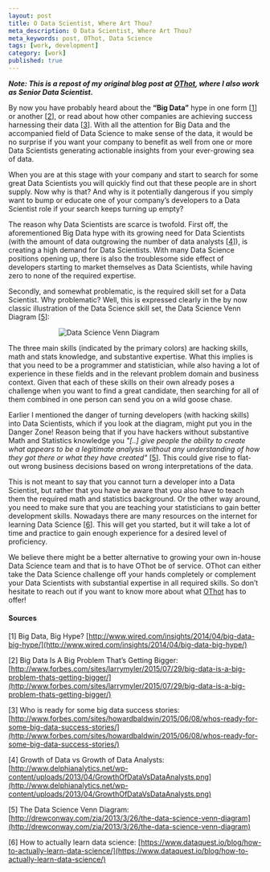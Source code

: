 ```yaml
---
layout: post
title: O Data Scientist, Where Art Thou?
meta_description: O Data Scientist, Where Art Thou?
meta_keywords: post, OThot, Data Science
tags: [work, development]
category: [work]
published: true
---
```



***Note: This is a repost of my original blog post at
   [OThot](http://www.othot.com/o-data-scientist-where-art-thou/), where I also work as Senior Data Scientist.***

By now you have probably heard about the **“Big Data”** hype in one form \[[1](http://www.wired.com/insights/2014/04/big-data-big-hype/)\] or another \[[2](http://www.forbes.com/sites/larrymyler/2015/07/29/big-data-is-a-big-problem-thats-getting-bigger/)\], or read about how other companies are achieving success harnessing their data \[[3](http://www.forbes.com/sites/howardbaldwin/2015/06/08/whos-ready-for-some-big-data-success-stories/)\]. With all the attention for Big Data and the accompanied field of Data Science to make sense of the data, it would be no surprise if you want your company to benefit as well from one or more Data Scientists generating actionable insights from your ever-growing sea of data.

When you are at this stage with your company and start to search for some great Data Scientists you will quickly find out that these people are in short supply. Now why is that? And why is it potentially dangerous if you simply want to bump or educate one of your company’s developers to a Data Scientist role if your search keeps turning up empty?

The reason why Data Scientists are scarce is twofold. First off, the aforementioned Big Data hype with its growing need for Data Scientists (with the amount of data outgrowing the number of data analysts \[[4](http://www.delphianalytics.net/wp-content/uploads/2013/04/GrowthOfDataVsDataAnalysts.png)\]), is creating a high demand for Data Scientists. With many Data Science positions opening up, there is also the troublesome side effect of developers starting to market themselves as Data Scientists, while having zero to none of the required expertise.

Secondly, and somewhat problematic, is the required skill set for a Data Scientist. Why problematic? Well, this is expressed clearly in the by now classic illustration of the Data Science skill set, the Data Science Venn Diagram \[[5](http://drewconway.com/zia/2013/3/26/the-data-science-venn-diagram)\]:

<img src="https://s3.amazonaws.com/beatletech/Data_Science_VD.png" alt="Data Science Venn Diagram"
style="margin-left:100px">

The three main skills (indicated by the primary colors) are hacking skills, math and stats knowledge, and substantive expertise. What this implies is that you need to be a programmer and statistician, while also having a lot of experience in these fields and in the relevant problem domain and business context. Given that each of these skills on their own already poses a challenge when you want to find a great candidate, then searching for all of them combined in one person can send you on a wild goose chase.

Earlier I mentioned the danger of turning developers (with hacking
skills) into Data Scientists, which if you look at the diagram, might
put you in the Danger Zone! Reason being that if you have hackers
without substantive Math and Statistics knowledge you *"[..] give people
the ability to create what appears to be a legitimate analysis without
any understanding of how they got there or what they have created"* \[[5](http://drewconway.com/zia/2013/3/26/the-data-science-venn-diagram)\]. This could give rise to flat-out wrong business decisions based on wrong interpretations of the data.

This is not meant to say that you cannot turn a developer into a Data Scientist, but rather that you have be aware that you also have to teach them the required math and statistics background. Or the other way around, you need to make sure that you are teaching your statisticians to gain better development skills. Nowadays there are many resources on the internet for learning Data Science \[[6](https://www.dataquest.io/blog/how-to-actually-learn-data-science/)\].  This will get you started, but it will take a lot of time and practice to gain enough experience for a desired level of proficiency.

We believe there might be a better alternative to growing your own in-house Data Science team and that is to have OThot be of service. OThot can either take the Data Science challenge off your hands completely or complement your Data Scientists with substantial expertise in all required skills. So don’t hesitate to reach out if you want to know more about what [OThot](http://www.othot.com) has to offer!

#### Sources

[1] Big Data, Big Hype? [http://www.wired.com/insights/2014/04/big-data-big-hype/](http://www.wired.com/insights/2014/04/big-data-big-hype/)

[2] Big Data Is A Big Problem That’s Getting Bigger: [http://www.forbes.com/sites/larrymyler/2015/07/29/big-data-is-a-big-problem-thats-getting-bigger/](http://www.forbes.com/sites/larrymyler/2015/07/29/big-data-is-a-big-problem-thats-getting-bigger/)

[3] Who is ready for some big data success stories: [http://www.forbes.com/sites/howardbaldwin/2015/06/08/whos-ready-for-some-big-data-success-stories/](http://www.forbes.com/sites/howardbaldwin/2015/06/08/whos-ready-for-some-big-data-success-stories/)

[4] Growth of Data vs Growth of Data Analysts: [http://www.delphianalytics.net/wp-content/uploads/2013/04/GrowthOfDataVsDataAnalysts.png](http://www.delphianalytics.net/wp-content/uploads/2013/04/GrowthOfDataVsDataAnalysts.png)

[5] The Data Science Venn Diagram: [http://drewconway.com/zia/2013/3/26/the-data-science-venn-diagram](http://drewconway.com/zia/2013/3/26/the-data-science-venn-diagram)

[6] How to actually learn data science: [https://www.dataquest.io/blog/how-to-actually-learn-data-science/](https://www.dataquest.io/blog/how-to-actually-learn-data-science/)

